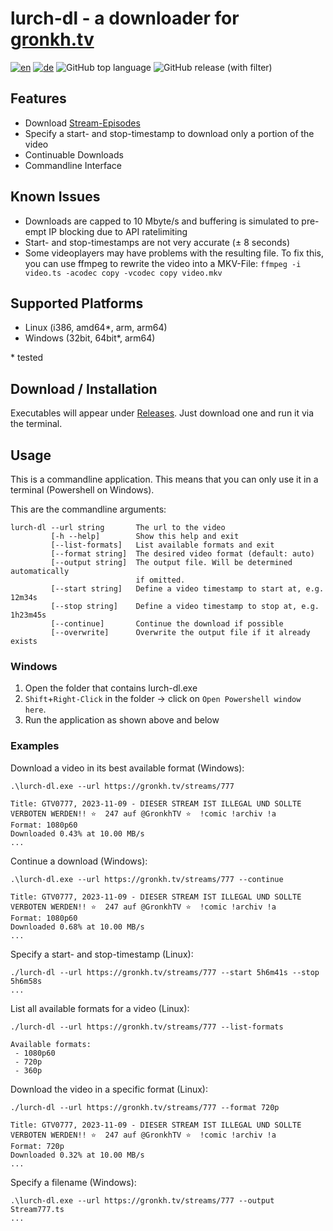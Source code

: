 # lurch-dl - a downloader for [gronkh.tv](https://gronkh.tv)

[![en](https://img.shields.io/badge/lang-en-red.svg)](./README.md)
[![de](https://img.shields.io/badge/lang-de-yellow.svg)](./README.de.md)
![GitHub top language](https://img.shields.io/github/languages/top/ChaoticByte/lurch-dl)
![GitHub release (with filter)](https://img.shields.io/github/v/release/ChaoticByte/lurch-dl)


## Features

- Download [Stream-Episodes](https://gronkh.tv/streams/)
- Specify a start- and stop-timestamp to download only a portion of the video
- Continuable Downloads
- Commandline Interface

## Known Issues

- Downloads are capped to 10 Mbyte/s and buffering is simulated to pre-empt IP blocking due to API ratelimiting
- Start- and stop-timestamps are not very accurate (± 8 seconds)
- Some videoplayers may have problems with the resulting file. To fix this, you can use ffmpeg to rewrite the video into a MKV-File: `ffmpeg -i video.ts -acodec copy -vcodec copy video.mkv`

## Supported Platforms

- Linux (i386, amd64*, arm, arm64)
- Windows (32bit, 64bit*, arm64)

\* tested

## Download / Installation

Executables will appear under [Releases](https://github.com/ChaoticByte/lurch-dl/releases). Just download one and run it via the terminal.

## Usage

This is a commandline application. This means that you can only use it in a terminal (Powershell on Windows).

This are the commandline arguments:

```
lurch-dl --url string       The url to the video
         [-h --help]        Show this help and exit
         [--list-formats]   List available formats and exit
         [--format string]  The desired video format (default: auto)
         [--output string]  The output file. Will be determined automatically
                            if omitted.
         [--start string]   Define a video timestamp to start at, e.g. 12m34s
         [--stop string]    Define a video timestamp to stop at, e.g. 1h23m45s
         [--continue]       Continue the download if possible
         [--overwrite]      Overwrite the output file if it already exists
```

### Windows

1. Open the folder that contains lurch-dl.exe
2. `Shift`+`Right-Click` in the folder -> click on `Open Powershell window here`.
3. Run the application as shown above and below

### Examples

Download a video in its best available format (Windows):

```
.\lurch-dl.exe --url https://gronkh.tv/streams/777

Title: GTV0777, 2023-11-09 - DIESER STREAM IST ILLEGAL UND SOLLTE VERBOTEN WERDEN!! ⭐ ️ 247 auf @GronkhTV ⭐ ️ !comic !archiv !a
Format: 1080p60
Downloaded 0.43% at 10.00 MB/s
...
```

Continue a download (Windows):

```
.\lurch-dl.exe --url https://gronkh.tv/streams/777 --continue

Title: GTV0777, 2023-11-09 - DIESER STREAM IST ILLEGAL UND SOLLTE VERBOTEN WERDEN!! ⭐ ️ 247 auf @GronkhTV ⭐ ️ !comic !archiv !a
Format: 1080p60
Downloaded 0.68% at 10.00 MB/s
...
```

Specify a start- and stop-timestamp (Linux):

```
./lurch-dl --url https://gronkh.tv/streams/777 --start 5h6m41s --stop 5h6m58s
...
```

List all available formats for a video (Linux):

```
./lurch-dl --url https://gronkh.tv/streams/777 --list-formats

Available formats:
 - 1080p60
 - 720p
 - 360p
```

Download the video in a specific format (Linux):

```
./lurch-dl --url https://gronkh.tv/streams/777 --format 720p

Title: GTV0777, 2023-11-09 - DIESER STREAM IST ILLEGAL UND SOLLTE VERBOTEN WERDEN!! ⭐ ️ 247 auf @GronkhTV ⭐ ️ !comic !archiv !a
Format: 720p
Downloaded 0.32% at 10.00 MB/s
...
```

Specify a filename (Windows):

```
.\lurch-dl.exe --url https://gronkh.tv/streams/777 --output Stream777.ts
...
```
